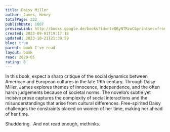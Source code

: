 ```yaml
---  
title: Daisy Miller  
author: James, Henry  
totalPage: 222  
publishDate: 1887  
previewLink: http://books.google.de/books?id=ntvQByNTRzwC&printsec=frontcover&dq=Henry+James,+Daisy+Miller&hl=&as_pt=BOOKS&cd=5&source=gbs_api  
created: 2023-09-01T19:17:18  
updated: 2023-10-21T21:39:59  
blog: true  
parent: book I've read  
layout: book  
read: 2020-05  
rating: 8  
---  
```

  
In this book, expect a sharp critique of the social dynamics between American and European cultures in the late 19th century. Through Daisy Miller, James explores themes of innocence, independence, and the often harsh judgements because of societal norms. The novella’s subtle yet incisive prose captures the complexity of social interactions and the misunderstandings that arise from cultural differences. Free-spirited Daisy challenges the constraints placed on women of her time, making her ahead of her time.  
  
Shuddering.  And not read enough, methinks.